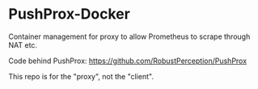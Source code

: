 # PushProx-Docker
Container management for proxy to allow Prometheus to scrape through NAT etc.

Code behind PushProx: https://github.com/RobustPerception/PushProx

This repo is for the "proxy", not the "client".
